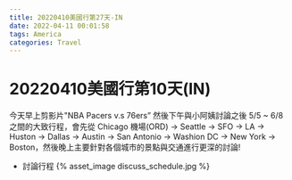 ```yaml
---
title: 20220410美國行第27天-IN
date: 2022-04-11 00:01:58
tags: America
categories: Travel
---
```

# 20220410美國行第10天(IN)

今天早上剪影片"NBA Pacers v.s 76ers” 然後下午與小阿姨討論之後 5/5 ~ 6/8 之間的大致行程，會先從 Chicago 機場(ORD) → Seattle → SFO → LA → Huston → Dallas → Austin → San Antonio → Washion DC → New York → Boston，然後晚上主要針對各個城市的景點與交通進行更深的討論!

- 討論行程
 {% asset_image discuss_schedule.jpg %}